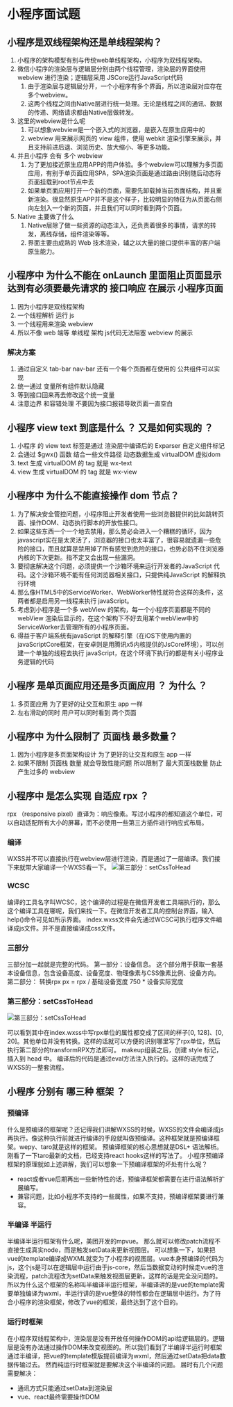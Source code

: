 
# 小程序面试题

## 小程序是双线程架构还是单线程架构？

1. 小程序的架构模型有别与传统web单线程架构，小程序为双线程架构。
2. 微信小程序的渲染层与逻辑层分别由两个线程管理，渲染层的界面使用 webview 进行渲染；逻辑层采用 JSCore运行JavaScript代码
    1. 由于渲染层与逻辑层分开，一个小程序有多个界面，所以渲染层对应存在多个webview。
    2. 这两个线程之间由Native层进行统一处理。无论是线程之间的通讯、数据的传递、网络请求都由Native层做转发。
3. 这里的webview是什么呢
    1. 可以想象webview是一个嵌入式的浏览器，是嵌入在原生应用中的
    2. webview 用来展示网页的 view 组件，使用 webkit 渲染引擎来展示，并且支持前进后退、浏览历史、放大缩小、等更多功能。
4. 并且小程序 会有 多个 webview
    1. 为了更加接近原生应用APP的用户体验。多个webview可以理解为多页面应用，有别于单页面应用SPA，SPA渲染页面是通过路由识别随后动态将页面挂载到root节点中去
    2. 如果单页面应用打开一个新的页面，需要先卸载掉当前页面结构，并且重新渲染。很显然原生APP并不是这个样子，比较明显的特征为从页面右侧向左划入一个新的页面，并且我们可以同时看到两个页面。
5. Native 主要做了什么
    1. Native层除了做一些资源的动态注入，还负责着很多的事情，请求的转发，离线存储，组件渲染等等。
    2. 界面主要由成熟的 Web 技术渲染，辅之以大量的接口提供丰富的客户端原生能力。

## 小程序中 为什么不能在 onLaunch 里面阻止页面显示 达到有必须要最先请求的 接口响应 在展示 小程序页面

1. 因为小程序是双线程架构
2. 一个线程解析 运行 js
3. 一个线程用来渲染 webview
4. 所以不像 web 端等 单线程 架构 js代码无法阻塞 webview 的展示

### 解决方案

1. 通过自定义 tab-bar  nav-bar 还有一个每个页面都在使用的 公共组件可以实现
2. 统一通过 变量所有组件默认隐藏
3. 等到接口回来再去修改这个统一变量
4. 注意边界 和容错处理 不要因为接口报错导致页面一直空白

## 小程序 view text 到底是什么 ？ 又是如何实现的 ？

1. 小程序 的 view text 标签是通过  渲染层中编译后的 Exparser 自定义组件标记
2. 会通过 $gwx() 函数 结合一些文件路径 动态数据生成 virtualDOM 虚拟dom
3. text 生成 virtualDOM   的 tag 就是 wx-text
4. view 生成 virtualDOM   的 tag 就是 wx-view

## 小程序中 为什么不能直接操作 dom 节点？

1. 为了解决安全管控问题，小程序阻止开发者使用一些浏览器提供的比如跳转页面、操作DOM、动态执行脚本的开放性接口。
2. 如果这些东西一个一个地去禁用，那么势必会进入一个糟糕的循环，因为javascript实在是太灵活了，浏览器的接口也太丰富了，很容易就遗漏一些危险的接口，而且就算是禁用掉了所有感觉到危险的接口，也势必防不住浏览器内核的下次更新。指不定又会出现一些漏洞。
3. 要彻底解决这个问题，必须提供一个沙箱环境来运行开发者的JavaScript 代码。这个沙箱环境不能有任何浏览器相关接口，只提供纯JavaScript 的解释执行环境
4. 那么像HTML5中的ServiceWorker、WebWorker特性就符合这样的条件，这两者都是启用另一线程来执行 javaScript。
5. 考虑到小程序是一个多 webView 的架构，每一个小程序页面都是不同的webView 渲染后显示的，在这个架构下不好去用某个webView中的ServiceWorker去管理所有的小程序页面。
6. 得益于客户端系统有javaScript 的解释引擎（在iOS下使用内置的 javaScriptCore框架，在安卓则是用腾讯x5内核提供的JsCore环境），可以创建一个单独的线程去执行 javaScript，在这个环境下执行的都是有关小程序业务逻辑的代码

## 小程序 是单页面应用还是多页面应用 ？  为什么 ？

1. 多页面应用  为了更好的让交互和原生 app 一样
2. 左右滑动的同时 用户可以同时看到 两个页面

## 小程序中 为什么限制了 页面栈 最多数量？

1. 因为小程序是多页面架构设计 为了更好的让交互和原生 app 一样
2. 如果不限制 页面栈 数量 就会导致性能问题 所以限制了 最大页面栈数量 防止产生过多的 webview

## 小程序中 是怎么实现 自适应 rpx  ？

rpx （responsive pixel）直译为：响应像素。写过小程序的都知道这个单位，可以自动适配所有大小的屏幕，而不必使用一些第三方插件进行响应式布局。

### 编译

WXSS并不可以直接执行在webview层进行渲染，而是通过了一层编译。我们接下来就带大家编译一个WXSS看一下。
![第三部分：setCssToHead](../assets/westore/rpx.webp)

### WCSC

编译的工具名字叫WCSC，这个编译的过程是在微信开发者工具端执行的，那么这个编译工具在哪呢，我们来找一下。在微信开发者工具的控制台界面，输入help()命令可见如所示界面。
index.wxss文件会先通过WCSC可执行程序文件编译成js文件。并不是直接编译成css文件。

### 三部分

三部分加一起就是完整的代码。
第一部分：设备信息。
这个部分用于获取一套基本设备信息，包含设备高度、设备宽度、物理像素与CSS像素比例、设备方向。
第二部分： 转换rpx
px = rpx / 基础设备宽度 750 * 设备实际宽度

### 第三部分：setCssToHead

![第三部分：setCssToHead](../assets/westore/setCssToHead.png)

可以看到其中在index.wxss中写rpx单位的属性都变成了区间的样子[0, 128]、[0, 20]。其他单位并没有转换。这样的话就可以方便的识别哪里写了rpx单位，然后执行第二部分的transformRPX方法即可。
makeup组装之后，创建 style 标记，插入到 head 中。
编译后的代码是通过eval方法注入执行的。这样的话完成了WXSS的一整套流程。

## 小程序 分别有 哪三种 框架 ？

### 预编译

什么是预编译的框架呢？还记得我们讲解WXSS的时候，WXSS的文件会编译成js再执行。像这种执行前就进行编译的手段就叫做预编译。这种框架就是预编译框架。wepy、taro就是这样的框架。
预编译框架的核心思想就是DSL+ 语法解析。刚看了一下taro最新的文档，已经支持react hooks这样的写法了。
小程序预编译框架的原理就如上述讲解，我们可以想象一下预编译框架的坏处有什么呢？

* react或者vue后期再出一些新特性的话，预编译框架都需要在进行语法解析扩展编写。
* 兼容问题，比如小程序不支持的一些属性，如果不支持，预编译框架要进行兼容。

### 半编译 半运行

半编译半运行框架有什么呢，美团开发的mpvue。
那么就可以修改patch流程不直接生成真实node，而是触发setData来更新视图层。
可以想象一下，如果把vue的template编译成WXML就变为了小程序的视图层。vue本身预编译的代码为js，这个js是可以在逻辑层中运行由于js-core，然后当数据变动的时候走vue的渲染流程，patch流程改为setData来触发视图层更新。这样的话是完全没问题的。
所以为什么这个框架的名称叫半编译半运行框架，半编译讲的是vue的template需要单独编译为wxml，半运行讲的是vue整体的特性都会在逻辑层中运行。为了符合小程序的渲染框架，修改了vue的框架，最终达到了这个目的。

### 运行时框架

在小程序双线程架构中，渲染层是没有开放任何操作DOM的api给逻辑层的。逻辑层是没有办法通过操作DOM来改变视图的。所以我们看到了半编译半运行时框架通过半编译，把vue的template模版提前编译为wxml，然后通过setData把data数据传输过去。
然而纯运行时框架就是要解决这个半编译的问题。
届时有几个问题需要解决：

* 通讯方式只能通过setData到渲染层
* vue、react最终需要操作DOM
